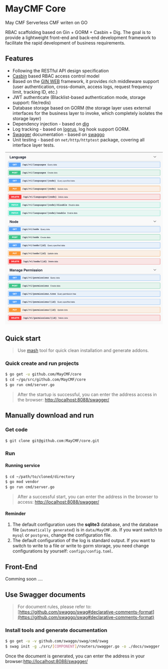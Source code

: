# MayCMF Core

May CMF Serverless CMF writen on GO

RBAC scaffolding based on Gin + GORM + Casbin + Dig. The goal is to provide a lightweight front-end and back-end development framework to facilitate the rapid development of business requirements.
<br/>



## Features

- Following the RESTful API design specification
- [Casbin](https://casbin.org/) based RBAC access control model
- Based on the [GIN WEB](https://gin-gonic.com/) framework, it provides rich middleware support (user authentication, cross-domain, access logs, request frequency limit, tracking ID, etc.)
- JWT authenticate (Blacklist-based authentication mode, storage support: file/redis)
- Database storage based on GORM (the storage layer uses external interfaces for the business layer to invoke, which completely isolates the storage layer)
- Dependency injection - based on [dig](http://go.uber.org/dig)
- Log tracking - based on [logrus](https://github.com/sirupsen/logrus), log hook support GORM.
- [Swagger](https://swagger.io/) documentation - based on [swaggo](https://github.com/swaggo/swag)
- Unit testing - based on `net/http/httptest` package, covering all interface layer tests.
<p>

![](./swagger.png)

## Quick start

> Use [mash](https://github.com/MayCMF/mash) tool for quick clean installation and generate addons.

### Quick create and run projects

```bash
$ go get -u github.com/MayCMF/core
$ cd ~/go/src/github.com/MayCMF/core
$ go run cmd/server.go
```

> After the startup is successful, you can enter the address access in the browser: [http://localhost:8088/swagger/](http://localhost:8088/swagger/)


## Manually download and run

### Get code

```bash
$ git clone git@github.com:MayCMF/core.git
```

### Run

#### Running service


```bash
$ cd ~/path/to/cloned/directory
$ go mod vendor
$ go run cmd/server.go
```

> After a successful start, you can enter the address in the browser to access:
[http://localhost:8088/swagger/](http://localhost:8088/swagger/)

#### Reminder

1. The default configuration uses the **sqlite3** database, and the database file (`automatically generated`) is in `data/MayCMF.db`. If you want switch to `mysql` or `postgres`, change the configuration file.
2. The default configuration of the log is standard output. If you want to switch to write to a file or write to gorm storage, you need change configurations by yourself: `configs/config.toml`.

## Front-End

Comming soon ....

## Use Swagger documents

> For document rules, please refer to: [https://github.com/swaggo/swag#declarative-comments-format](https://github.com/swaggo/swag#declarative-comments-format)

### Install tools and generate documentation

```bash
$ go get -u -v github.com/swaggo/swag/cmd/swag
$ swag init -g ./src/[COMPONENT]/routers/swagger.go -o ./docs/swagger
```

Once the document is generated, you can enter the address in your browser:[http://localhost:8088/swagger/](http://localhost:8088/swagger/)

